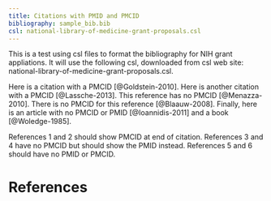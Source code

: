 ```yaml
---
title: Citations with PMID and PMCID
bibliography: sample_bib.bib
csl: national-library-of-medicine-grant-proposals.csl
---
```



This is a test using csl files to format the bibliography for NIH grant appliations. It will use the following csl, downloaded from csl web site: national-library-of-medicine-grant-proposals.csl.    

Here is a citation with a PMCID [@Goldstein-2010]. Here is another citation with a PMCID [@Lassche-2013]. This reference has no PMCID [@Menazza-2010]. There is no PMCID for this reference [@Blaauw-2008]. Finally, here is an article with no PMCID or PMID [@Ioannidis-2011] and a book [@Woledge-1985].   

References 1 and 2 should show PMCID at end of citation. References 3 and 4 have no PMCID but should show the PMID instead. References 5 and 6 should have no PMID or PMCID.




# References
